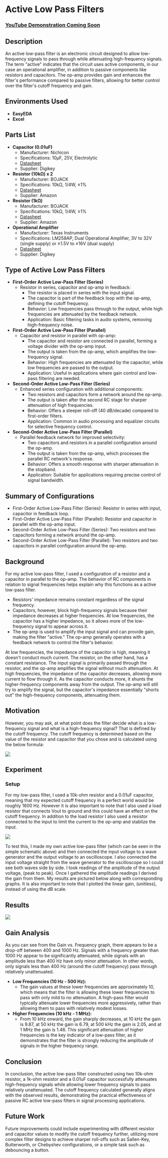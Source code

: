 <h1>Active Low Pass Filters</h1>

### [YouTube Demonstration Coming Soon](INSERTLINK)

<h2>Description</h2>
<p>An active low-pass filter is an electronic circuit designed to allow low-frequency signals to pass through while attenuating high-frequency signals. The term "active" indicates that the circuit uses active components, in our case an operational amplifier, in addition to passive components like resistors and capacitors. The op-amp provides gain and enhances the filter's performance compared to passive filters, allowing for better control over the filter's cutoff frequency and gain.</p>

<h2>Environments Used</h2>
<ul>
  <li><b>EasyEDA</b></li>
  <li><b>Excel</b></li>
</ul>

<h2>Parts List</h2>
<ul>
  <li><strong>Capacitor (0.01uF)</strong>
    <ul>
      <li>Manufacturer: Nichicon</li>
      <li>Specifications: 10µF, 25V, Electrolytic</li>
      <li><a href="https://www.digikey.com/en/products/detail/nichicon/UCS2G100MPD1TD/3768673">Datasheet</a></li>
      <li>Supplier: Digikey</li>
    </ul>
  </li>
  <li><strong>Resistor (10kΩ) x 2</strong>
    <ul>
      <li>Manufacturer: BOJACK</li>
      <li>Specifications: 10kΩ, 1/4W, ±1%</li>
      <li><a href="https://www.amazon.com/BOJACK-Values-Resistor-Resistors-Assortment/dp/B08FD1XVL6/ref" target="_blank">Datasheet</a></li>
      <li>Supplier: Amazon</li>
    </ul>
  </li>
  <li><strong>Resistor (1kΩ)</strong>
    <ul>
      <li>Manufacturer: BOJACK</li>
      <li>Specifications: 10kΩ, 1/4W, ±1%</li>
      <li><a href="https://www.amazon.com/BOJACK-Values-Resistor-Resistors-Assortment/dp/B08FD1XVL6/ref" target="_blank">Datasheet</a></li>
      <li>Supplier: Amazon</li>
    </ul>
  </li>
  <li><strong>Operational Amplifier</strong>
    <ul>
      <li>Manufacturer: Texas Instruments</li>
      <li>Specifications: LM258AP, Dual Operational Amplifier, 3V to 32V (single supply) or ±1.5V to ±16V (dual supply)</li>
      <li><a href="https://www.digikey.com/en/products/detail/texas-instruments/LM258AP/1510009" target="_blank">Datasheet</a></li>
      <li>Supplier: Digikey</li>
    </ul>
  </li>
</ul>

<h2>Type of Active Low Pass Filters</h2>
<ul>
  <li><strong>First-Order Active Low-Pass Filter (Series)</strong>
  <ul>
      <li>Resistor in series, capacitor and op-amp in feedback:
      <ul>
          <li>The resistor is placed in series with the input signal.</li>
          <li>The capacitor is part of the feedback loop with the op-amp, defining the cutoff frequency.</li>
          <li>Behavior: Low frequencies pass through to the output, while high frequencies are attenuated by the feedback network.</li>
          <li>Application: Basic filtering tasks in audio systems, removing high-frequency noise.</li>
      </ul>
      </li>
  </ul>
  </li>             
  <li><strong>First-Order Active Low-Pass Filter (Parallel)</strong>
  <ul>
      <li>Capacitor and resistor in parallel with op-amp:
      <ul>
          <li>The capacitor and resistor are connected in parallel, forming a voltage divider with the op-amp input.</li>
          <li>The output is taken from the op-amp, which amplifies the low-frequency signal.</li>
          <li>Behavior: High frequencies are attenuated by the capacitor, while low frequencies are passed to the output.</li>
          <li>Application: Useful in applications where gain control and low-pass filtering are needed.</li>
      </ul>
      </li>
  </ul>
  </li>
  <li><strong>Second-Order Active Low-Pass Filter (Series)</strong>
  <ul>
      <li>Enhanced series configuration with additional components:
      <ul>
          <li>Two resistors and capacitors form a network around the op-amp.</li>
          <li>The output is taken after the second RC stage for sharper attenuation of high frequencies.</li>
          <li>Behavior: Offers a steeper roll-off (40 dB/decade) compared to first-order filters.</li>
          <li>Application: Common in audio processing and equalizer circuits for selective frequency control.</li>
      </ul>
      </li>
  </ul>
  </li>
  <li><strong>Second-Order Active Low-Pass Filter (Parallel)</strong>
  <ul>
      <li>Parallel feedback network for improved selectivity:
      <ul>
          <li>Two capacitors and resistors in a parallel configuration around the op-amp.</li>
          <li>The output is taken from the op-amp, which processes the parallel RC network's response.</li>
          <li>Behavior: Offers a smooth response with sharper attenuation in the stopband.</li>
          <li>Application: Suitable for applications requiring precise control of signal bandwidth.</li>
      </ul>
      </li>
  </ul>
  </li>
</ul>

<h2>Summary of Configurations</h2>
<ul>
  <li>First-Order Active Low-Pass Filter (Series): Resistor in series with input, capacitor in feedback loop.</li>
  <li>First-Order Active Low-Pass Filter (Parallel): Resistor and capacitor in parallel with the op-amp input.</li>
  <li>Second-Order Active Low-Pass Filter (Series): Two resistors and two capacitors forming a network around the op-amp.</li>
  <li>Second-Order Active Low-Pass Filter (Parallel): Two resistors and two capacitors in  parallel configuration around the op-amp.</li>
</ul>

<h2>Background</h2>
<p>For my active low-pass filter, I used a configuration of a resistor and a capacitor in parallel to the op-amp. The behavior of RC components in relation to signal frequencies helps explain why this functions as a active low-pass filter.</p>
<ul>
  <li>Resistors' impedance remains constant regardless of the signal frequency.</li>
  <li>Capacitors, however, block high-frequency signals because their impedance decreases at higher frequencies. At low frequencies, the capacitor has a higher impedance, so it allows more of the low-frequency signal to appear across it.</li>
  <li>The op-amp is used to amplify the input signal and can provide gain, making the filter "active." The op-amp generally operates with a feedback network to control the filter's behavior.</li>
</ul>
<p>At low frequencies, the impedance of the capacitor is high, meaning it doesn't conduct much current. The resistor, on the other hand, has a constant resistance. The input signal is primarily passed through the resistor, and the op-amp amplifies the signal without much attenuation. At high frequencies, the impedance of the capacitor decreases, allowing more current to flow through it. As the capacitor conducts more, it shunts the higher-frequency components away from the output. The op-amp will still try to amplify the signal, but the capacitor's impedance essentially "shorts out" the high-frequency components, attenuating them.</p>

<h2>Motivation</h2>
<p>However, you may ask, at what point does the filter decide what is a low-frequency signal and what is a high-frequency signal? That is defined by the cutoff frequency. The cutoff frequency is determined based on the value of the resistor and capacitor that you chose and is calculated using the below formula:</p>
<img src="https://github.com/user-attachments/assets/51e86869-7400-42ba-883b-bc56991d7783"/>

<h2>Experiment</h2>
<h3>Setup</h3>
<p>For my low-pass filter, I used a 10k-ohm resistor and a 0.01uF capacitor, meaning that my expected cutoff frequency in a perfect world would be roughly 1600 Hz. However it is also important to note that I also used a load resistor that connects Vout to ground and this could have an effect on the cutoff frequency. In addition to the load resistor I also used a resistor connected to the input to limit the current to the op-amp and stablize the input.</p>
<img src="/Active-Low-Pass-Filters/Active_Low_Pass.png"/>
<p>To test this, I made my own active low-pass filter (which can be seen in the simple schematic above) and then connected the input voltage to a wave generator and the output voltage to an oscilloscope. I also connected the input voltage straight from the wave generator to the oscilloscope so I could see both waves side by side. I took readings of the amplitude of the output voltage, (peak to peak). Once I gathered the amplitude readings I derived the gain from them. My results are pictured below along with corresponding graphs. It is also important to note that I plotted the linear gain, (unitless), instead of using the dB scale.</p>

<h2>Results</h2>
<img src="/Active-Low-Pass-Filters/Active_Low_Pass_Findings.png"/>

<h2>Gain Analysis</h2>
<p>As you can see from the Gain vs. Frequency graph, there appears to be a drop-off between 400 and 1000 Hz. Signals with a frequency greater than 1000 Hz appear to be significantly attenuated, while signals with an amplitude less than 400 Hz have only minor attenuation. In other words, only signals less than 400 Hz (around the cutoff frequency) pass through relatively unattenuated.</p>
<ul>
  <li><strong>Low Frequencies (10 Hz - 500 Hz):</strong>
    <ul>
      <li>The gain values at these lower frequencies are approximately 10, which means that the filter is allowing these lower frequencies to pass with only mild to no attenuation. A high-pass filter would typically attenuate lower frequencies more aggressively, rather than allowing them to pass with relatively modest losses.</li>
    </ul>
  </li>
  <li><strong>Higher Frequencies (10 kHz - 1 MHz):</strong>
    <ul>
      <li>From 10 kHz onward, the gain sharply decreases, at 10 kHz the gain is 9.87, at 50 kHz the gain is 6.79, at 500 kHz the gain is 2.05, and at 1 MHz the gain is 1.46. This significant attenuation of higher frequencies is the key indicator of a low-pass filter, as it demonstrates that the filter is strongly reducing the amplitude of signals in the higher frequency range.</li>
    </ul>
  </li>
</ul>

<h2>Conclusion</h2>
<p>In conclusion, the active low-pass filter constructed using two 10k-ohm resistor, a 1k-ohm resistor and a 0.01uF capacitor successfully attenuates high-frequency signals while allowing lower frequency signals to pass relatively unattenuated. The cutoff frequency calculated generally aligns with the observed results, demonstrating the practical effectiveness of passive RC active low-pass filters in signal processing applications.</p>

<h2>Future Work</h2>
<p>Future improvements could include experimenting with different resistor and capacitor values to modify the cutoff frequency further, utilizing more complex filter designs to achieve sharper roll-offs such as Sallen-Key, Butterworth, or Chebyshev configurations, or a simple task such as debouncing a button.</p>
